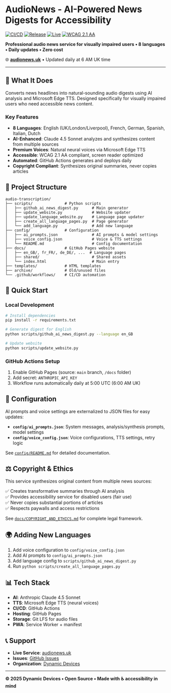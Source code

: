 # AudioNews - AI-Powered News Digests for Accessibility

[![CI/CD](https://github.com/DynamicDevices/daily-voice-news/actions/workflows/daily-news-digest.yml/badge.svg)](https://github.com/DynamicDevices/daily-voice-news/actions/workflows/daily-news-digest.yml)
[![Release](https://img.shields.io/github/v/release/DynamicDevices/daily-voice-news)](https://github.com/DynamicDevices/daily-voice-news/releases/latest)
[![Live](https://img.shields.io/badge/Live-AudioNews.uk-success)](https://audionews.uk)
[![WCAG 2.1 AA](https://img.shields.io/badge/WCAG%202.1-AA-blue)](https://audionews.uk)

**Professional audio news service for visually impaired users • 8 languages • Daily updates • Zero cost**

🌐 **[audionews.uk](https://audionews.uk)** • Updated daily at 6 AM UK time

---

## 🎯 What It Does

Converts news headlines into natural-sounding audio digests using AI analysis and Microsoft Edge TTS. Designed specifically for visually impaired users who need accessible news content.

### Key Features

- **8 Languages**: English (UK/London/Liverpool), French, German, Spanish, Italian, Dutch
- **AI-Enhanced**: Claude 4.5 Sonnet analyzes and synthesizes content from multiple sources
- **Premium Voices**: Natural neural voices via Microsoft Edge TTS
- **Accessible**: WCAG 2.1 AA compliant, screen reader optimized
- **Automated**: GitHub Actions generates and deploys daily
- **Copyright Compliant**: Synthesizes original summaries, never copies articles

## 📁 Project Structure

```
audio-transcription/
├── scripts/              # Python scripts
│   ├── github_ai_news_digest.py      # Main generator
│   ├── update_website.py             # Website updater
│   ├── update_language_website.py    # Language page updater
│   ├── create_all_language_pages.py  # Page generator
│   └── add_language.py               # Add new language
├── config/               # Configuration
│   ├── ai_prompts.json               # AI prompts & model settings
│   ├── voice_config.json             # Voice & TTS settings
│   └── README.md                     # Config documentation
├── docs/                 # GitHub Pages website
│   ├── en_GB/, fr_FR/, de_DE/, ...  # Language pages
│   ├── shared/                       # Shared assets
│   └── index.html                    # Main entry
├── templates/            # HTML templates
├── archive/              # Old/unused files
└── .github/workflows/    # CI/CD automation
```

## 🚀 Quick Start

### Local Development

```bash
# Install dependencies
pip install -r requirements.txt

# Generate digest for English
python scripts/github_ai_news_digest.py --language en_GB

# Update website
python scripts/update_website.py
```

### GitHub Actions Setup

1. Enable GitHub Pages (source: `main` branch, `/docs` folder)
2. Add secret: `ANTHROPIC_API_KEY`
3. Workflow runs automatically daily at 5:00 UTC (6:00 AM UK)

## 🔧 Configuration

AI prompts and voice settings are externalized to JSON files for easy updates:

- **`config/ai_prompts.json`**: System messages, analysis/synthesis prompts, model settings
- **`config/voice_config.json`**: Voice configurations, TTS settings, retry logic

See [`config/README.md`](config/README.md) for detailed documentation.

## ⚖️ Copyright & Ethics

This service synthesizes original content from multiple news sources:

✅ Creates transformative summaries through AI analysis  
✅ Provides accessibility service for disabled users (fair use)  
✅ Never copies substantial portions of articles  
✅ Respects paywalls and access restrictions  

See [`docs/COPYRIGHT_AND_ETHICS.md`](docs/COPYRIGHT_AND_ETHICS.md) for complete legal framework.

## 🌍 Adding New Languages

1. Add voice configuration to `config/voice_config.json`
2. Add AI prompts to `config/ai_prompts.json`
3. Add language config to `scripts/github_ai_news_digest.py`
4. Run `python scripts/create_all_language_pages.py`

## 📊 Tech Stack

- **AI**: Anthropic Claude 4.5 Sonnet
- **TTS**: Microsoft Edge TTS (neural voices)
- **CI/CD**: GitHub Actions
- **Hosting**: GitHub Pages
- **Storage**: Git LFS for audio files
- **PWA**: Service Worker + manifest

## 📞 Support

- **Live Service**: [audionews.uk](https://audionews.uk)
- **Issues**: [GitHub Issues](https://github.com/DynamicDevices/daily-voice-news/issues)
- **Organization**: [Dynamic Devices](https://github.com/DynamicDevices)

---

**© 2025 Dynamic Devices • Open Source • Made with ♿ accessibility in mind**
